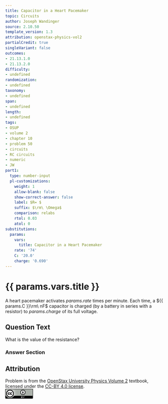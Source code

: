 ```yaml
---
title: Capacitor in a Heart Pacemaker
topic: Circuits
author: Joseph Wandinger
source: 2.10.50
template_version: 1.3
attribution: openstax-physics-vol2
partialCredit: true
singleVariant: false
outcomes:
- 21.13.1.0
- 21.13.2.0
difficulty:
- undefined
randomization:
- undefined
taxonomy:
- undefined
span:
- undefined
length:
- undefined
tags:
- OSUP
- volume 2
- chapter 10
- problem 50
- circuits
- RC circuits
- numeric
- JW
part1:
  type: number-input
  pl-customizations:
    weight: 1
    allow-blank: false
    show-correct-answer: false
    label: $R= $
    suffix: $\rm\ \Omega$
    comparison: relabs
    rtol: 0.03
    atol: 0
substitutions:
  params:
    vars:
      title: Capacitor in a Heart Pacemaker
    rate: '74'
    C: '20.0'
    charge: '0.690'
---
```

# {{ params.vars.title }}
A heart pacemaker activates ${{ params.rate }}$ times per minute.
Each time, a ${{ params.C }}\rm\ nF$ capacitor is charged (by a battery in series with a resistor) to ${{ params.charge }}$ of its full voltage.

## Question Text

What is the value of the resistance?

### Answer Section

## Attribution

Problem is from the [OpenStax University Physics Volume 2](https://openstax.org/details/books/university-physics-volume-2) textbook, licensed under the [CC-BY 4.0 license](https://creativecommons.org/licenses/by/4.0/).<br>![Image representing the Creative Commons 4.0 BY license.](https://raw.githubusercontent.com/firasm/bits/master/by.png)